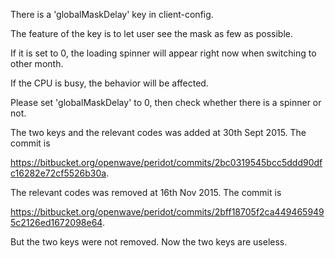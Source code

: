 There is a 'globalMaskDelay' key in client-config.

The feature of the key is to let user see the mask as few as possible.

If it is set to 0, the loading spinner will appear right now when switching to other month.

If the CPU is busy, the behavior will be affected.

Please set 'globalMaskDelay' to 0, then check whether there is a spinner or not.



The two keys and the relevant codes was added at 30th Sept 2015. The commit is

https://bitbucket.org/openwave/peridot/commits/2bc0319545bcc5ddd90dfc16282e72cf5526b30a.

The relevant codes was removed at 16th Nov 2015. The commit is 

https://bitbucket.org/openwave/peridot/commits/2bff18705f2ca4494659495c2126ed1672098e64.

But the two keys were not removed. Now the two keys are useless.
